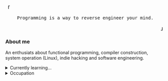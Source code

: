 <p align="left"><strong><samp>「</samp></strong></p><p align="center">
    <samp>
      Programming is a way to reverse engineer your mind.
    </samp>
    <br>
</p><p align="right"><strong><samp>」</samp></strong></p>
<h3>About me</h3>
<p>An enthusiats about functional programming, compiler construction,<br> system operation
    (Linux), indie hacking and software engineering.</p>
<details>
    <summary>Currently learning...</summary>
    <br>
    <div align="left">
        <a href="https://dart.dev/">
            <img src="https://img.shields.io/badge/-Dart-white?style=flate&logo=Dart&label=&labelColor=blue&logoColor=black" />
        </a>
        <a href="https://golang.org/">
            <img src="https://img.shields.io/badge/-Go-white?style=flat&logo=Go&label=&labelColor=cyan&logoColor=black" />
        </a>
        <a href="https://www.haskell.org/">
            <img src="https://img.shields.io/badge/-Haskell-white?style=flat&logo=Haskell&label=&labelColor=purple&logoColor=black" />
        </a>
        <a href="https://kernel.org/">
            <img src="https://img.shields.io/badge/-Linux-white?style=flat&logo=Linux&label=&labelColor=yellow&logoColor=black" />
        </a>
        <a href="https://ocaml.org/">
            <img src="https://img.shields.io/badge/-OCaml-white?style=flat&logo=OCaml&label=&labelColor=lime&logoColor=black" />
        </a>
    </div>
</details>
<details>
    <summary>Occupation</summary>
    <div align="left">
        <br>
        <a href="https://gadiskoding.my.id">
            <img src="https://img.shields.io/badge/Author-@gadiskoding-white?style=flat&labelColor=white&logoColor=black" />
        </a>
        <a href="https://github.com/vermux">
            <img src="https://img.shields.io/badge/Elm Developer-Vermux Initiative-white?style=flat&labelColor=white&logoColor=black" />
        </a>
        <a href="https://itera.ac.id">
            <img src="https://img.shields.io/badge/Student-@ SIT-white?style=flat&labelColor=white&logoColor=black" />
        </a>
    </div>
</details>
